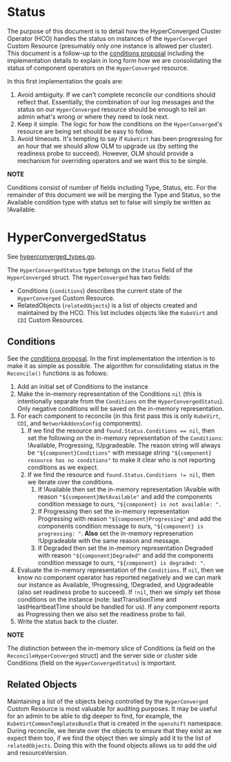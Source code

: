 Status
======

The purpose of this document is to detail how the HyperConverged Cluster
Operator (HCO) handles the status on instances of the `HyperConverged`
Custom Resource (presumably only one instance is allowed per cluster). This
document is a follow-up to the [conditions proposal](conditions.md)
including the implementation details to explain in long form how we are
consolidating the status of component operators on the `HyperConverged`
resource.

In this first implementation the goals are:

1. Avoid ambiguity. If we can't complete reconcile our conditions should reflect
   that. Essentially, the combination of our log messages and the status on our
   `HyperConverged` resource should be enough to tell an admin what's wrong or
   where they need to look next.
1. Keep it simple. The logic for how the conditions on the `HyperConverged`'s
   resource are being set should be easy to follow.
1. Avoid timeouts. It's tempting to say if `KubeVirt` has been progressing for
   an hour that we should allow OLM to upgrade us (by setting the readiness
   probe to succeed). However, OLM should provide a mechanism for overriding
   operators and we want this to be simple.

**NOTE**

Conditions consist of number of fields including Type, Status, etc. For the
remainder of this document we will be merging the Type and Status, so the
Available condition type with status set to false will simply be written as
!Available.

# HyperConvergedStatus

See [hyperconverged_types.go](../pkg/apis/hco/v1alpha1/hyperconverged_types.go).

The `HyperConvergedStatus` type belongs on the `Status` field of the
`HyperConverged` struct. The `HyperConverged` has two fields:

* Conditions (`conditions`) describes the current state of the `HyperConverged`
    Custom Resource.
* RelatedObjects (`relatedObjects`) is a list of objects created and maintained
    by the HCO. This list includes objects like the `KubeVirt` and `CDI` Custom
    Resources.

## Conditions

See the [conditions proposal](conditions.md). In the first
implementation the intention is to make it as simple as possible. The algorithm
for consolidating status in the `Reconcile()` functions is as follows:

1. Add an initial set of Conditions to the instance
1. Make the in-memory representation of the Conditions `nil` (this is
   intentionally separate from the `Conditions` on the `HyperConvergedStatus`).
   Only negative conditions will be saved on the in-memory representation.
1. For each component to reconcile (in this first pass this is only `KubeVirt`,
   `CDI`, and `NetworkAddonsConfig` components).
   1. If we find the resource and `found.Status.Conditions == nil`, then set the
      following on the in-memory representation of the `Conditions`: !Available,
      Progressing, !Upgradeable. The reason string will always be
      `"${component}Conditions"` with message string `"${component} resource has no
      conditions"` to make it clear who is not reporting conditions as we
      expect.
   1. If we find the resource and `found.Status.Conditions != nil`, then we
      iterate over the conditions.
      1. If !Available then set the in-memory representation !Avaible with
         reason `"${component}NotAvailable"` and add the components condition
         message to ours, `"${component} is not available: "`.
      1. If Progressing then set the in-memory representation Progressing with
         reason `"${component}Progressing"` and add the components condition
         message to ours, `"${component} is progressing: "`. __Also__ set the
         in-memory represenation !Upgradeable with the same reason and message.
      1. If Degraded then set the in-memory representation Degraded with
         reason `"${component}Degraded"` and add the components condition
         message to ours, `"${component} is degraded: "`.
1. Evaluate the in-memory representation of the `Conditions`. If `nil`, then we
   know no component operator has reported negatively and we can mark our
   instance as Available, !Progressing, !Degraded, and Upgradeable (also set
   readiness probe to succeed). If `!nil`, then we simply set those conditions
   on the instance (note: lastTransitionTime and lastHeartbeatTime should be
   handled for us). If any component reports as Progressing then we also set the
   readiness probe to fail.
1. Write the status back to the cluster.

**NOTE**

The distinction between the in-memory slice of Conditions (a field on the
`ReconcileHyperConverged` struct) and the server side or cluster side Conditions
(field on the `HyperConvergedStatus`) is important.

## Related Objects

Maintaining a list of the objects being controlled by the `HyperConverged`
Custom Resource is most valuable for auditing purposes. It may be useful for an
admin to be able to dig deeper to find, for example, the
`KubeVirtCommonTemplatesBundle` that is created in the `openshift` namespace.
During reconcile, we iterate over the objects to ensure that they exist as we
expect them too, if we find the object then we simply add it to the list of
`relatedObjects`. Doing this with the found objects allows us to add the uid and
resourceVersion.
